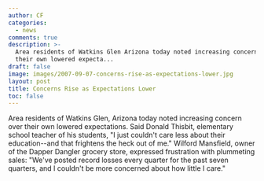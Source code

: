```yaml
---
author: CF
categories:
  - news
comments: true
description: >-
  Area residents of Watkins Glen Arizona today noted increasing concern over
  their own lowered expecta...
draft: false
image: images/2007-09-07-concerns-rise-as-expectations-lower.jpg
layout: post
title: Concerns Rise as Expectations Lower
toc: false
---
```

    
Area residents of Watkins Glen, Arizona today noted increasing concern over their own lowered expectations. Said Donald Thisbit, elementary school teacher of his students, "I just couldn't care less about their education--and that frightens the heck out of me." Wilford Mansfield, owner of the Dapper Dangler grocery store, expressed frustration with plummeting sales: "We've posted record losses every quarter for the past seven quarters, and I couldn't be more concerned about how little I care."    
